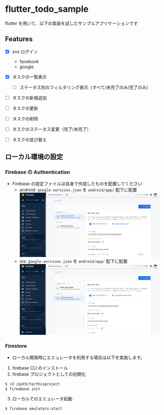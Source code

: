 # flutter_todo_sample

flutter を用いて、以下の実装を試したサンプルアプリケーションです

## Features

- [x] sns ログイン
    - facebook
    - google
- [x] タスクの一覧表示
    - [ ] ステータス別のフィルタリング表示（すべて/未完了のみ/完了のみ）
- [ ] タスクの新規追加
- [ ] タスクの更新
- [ ] タスクの削除
- [ ] タスクのステータス変更（完了/未完了）
- [ ] タスクの並び替え


## ローカル環境の設定

### Firebase の Authentication

- Firebase の設定ファイルは自身で作成したものを配置してください
    - android: `google-services.json` を `android/app/` 配下に配置
    ![android_setting](./README/firebase_setting_android.jpg)
    - ios: `google-services.json` を `android/app/` 配下に配置
    ![android_setting](./README/firebase_setting_ios.jpg)


### Firestore 

- ローカル開発時にエミュレータを利用する場合は以下を実施します。

1. firebase CLI のインストール
2. firebase プロジェクトとしての初期化

```shell
$ cd /path/to/thisproject
$ fireabase init
```

3. ローカルでのエミュレータ起動

```shell
$ firebase emulators:start
```